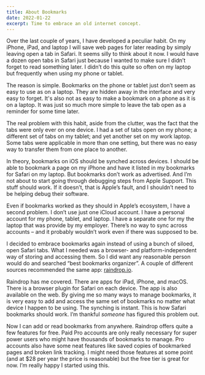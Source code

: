 ```yaml
---
title: About Bookmarks
date: 2022-01-22
excerpt: Time to embrace an old internet concept.
---
```

<span class="dropcap">O</span>ver the last couple of years, I have developed a peculiar habit. On my iPhone, iPad, and laptop I will save web pages for later reading by simply leaving open a tab in Safari. It seems silly to think about it now. I would have a dozen open tabs in Safari just because I wanted to make sure I didn’t forget to read something later. I didn’t do this quite so often on my laptop but frequently when using my phone or tablet.

The reason is simple. Bookmarks on the phone or tablet just don’t seem as easy to use as on a laptop. They are hidden away in the interface and very easy to forget. It's also not as easy to make a bookmark on a phone as it is on a laptop. It was just so much more simple to leave the tab open as a reminder for some time later.

The real problem with this habit, aside from the clutter, was the fact that the tabs were only ever on one device. I had a set of tabs open on my phone; a different set of tabs on my tablet; and yet another set on my work laptop. Some tabs were applicable in more than one setting, but there was no easy way to transfer them from one place to another.

In theory, bookmarks on iOS should be synched across devices. I should be able to bookmark a page on my iPhone and have it listed in my bookmarks for Safari on my laptop. But bookmarks don’t work as advertised. And I’m not about to start going through debugging steps from Apple Support. This stuff should work. If it doesn’t, that is Apple’s fault, and I shouldn’t need to be helping debug their software.

Even if bookmarks worked as they should in Apple’s ecosystem, I have a second problem. I don’t use just one iCloud account. I have a personal account for my phone, tablet, and laptop. I have a separate one for my the laptop that was provide by my employer. There’s no way to sync across accounts – and it probably wouldn’t work even if there was supposed to be.

I decided to embrace bookmarks again instead of using a bunch of siloed, open Safari tabs. What I needed was a browser- and platform-independent way of storing and accessing them. So I did want any reasonable person would do and searched “best bookmarks organizer”. A couple of different sources recommended the same app: [raindrop.io](https://raindrop.io).

Raindrop has me covered. There are apps for iPad, iPhone, and macOS. There is a browser plugin for Safari on each device. The app is also available on the web. By giving me so many ways to manage bookmarks, it is very easy to add and access the same set of bookmarks no matter what device I happen to be using. The synching is instant. This is how Safari bookmarks should work. I’m thankful *someone* has figured this problem out.

Now I can add or read bookmarks from anywhere. Raindrop offers quite a few features for free. Paid Pro accounts are only really necessary for super power users who might have thousands of bookmarks to manage. Pro accounts also have some neat features like saved copies of bookmarked pages and broken link tracking. I might need those features at some point (and at $28 per year the price is reasonable) but the free tier is great for now. I’m really happy I started using this.